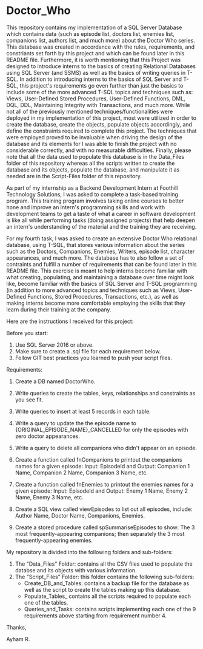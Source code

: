 # Doctor_Who

This repository contains my implementation of a SQL Server Database which contains data (such as episode list, doctors list, enemies list, companions list, authors list, and much more) about the Doctor Who series. This database was created in accordance with the rules, requirements, and constriants set forth by this project and which can be found later in this README file. Furthermore, it is worth mentioning that this Project was designed to introduce interns to the basics of creating Relational Databases using SQL Server (and SSMS) as well as the basics of writing queries in T-SQL. In addition to introducing interns to the basics of SQL Server and T-SQL, this project's requirements go even further than just the basics to include some of the more advanced T-SQL topics and techniques such as: Views, User-Defined Stored Procedures, User-Defined Functions, DML, DQL, DDL, Maintaining Integrity with Transactions, and much more. While not all of the previously mentioned techniques/functionalities were deployed in my implementation of this project, most were utilized in order to create the database, create the objects, populate objects accordingly, and define the constraints required to complete this project. The techniques that were employed proved to be invaluable when driving the design of the database and its elements for I was able to finish the project with no considerable correctly, and with no measurable difficulties. Finally, please note that all the data used to populate this database is in the Data_Files folder of this repository whereas all the scripts written to create the database and its objects, populate the database, and manipulate it as needed are in the Script-Files folder of this repository.

As part of my internship as a Backend Development Intern at Foothill Technology Solutions, I was asked to complete a task-based training program. This training program involves taking online courses to better hone and improve an intern's programming skills and work with development teams to get a taste of what a career in software development is like all while performing tasks (doing assigned projects) that help deepen an intern's understanding of the material and the training they are receiving.

For my fourth task, I was asked to create an extensive Doctor Who relational database, using T-SQL, that stores various information about the series such as the Doctors, Companions, Enemies, Writers, episode list, character appearances, and much more. The database has to also follow a set of contraints and fulfill a number of requirements that can be found later in this README file. This exercise is meant to help interns become familiar with what creating, populating, and maintaining a database over time might look like, become familiar with the basics of SQL Server and T-SQL programming (in addition to more advanced topics and techniques such as Views, User-Defined Functions, Stored Procedures, Transactions, etc.), as well as making interns become more comfortable employing the skills that they learn during their training at the company.

Here are the instructions I received for this project:

Before you start:
1. Use SQL Server 2016 or above.
2. Make sure to create a .sql file for each requirement below.
3. Follow GIT best practices you learned to push your script files.

Requirements:
1. Create a DB named DoctorWho.

2. Write queries to create the tables, keys, relationships and constraints as you see fit.

3. Write queries to insert at least 5 records in each table.

4. Write a query to update the the episode name to {ORIGINAL_EPISODE_NAME}_CANCELLED for only the episodes with zero doctor appearances.

5. Write a query to delete all companions who didn't appear on an episode.

6. Create a function called fnCompanions to printout the companions names for a given episode: Input: EpisodeId and Output: Companion 1 Name, Companion 2 Name, Companion 3 Name, etc.

7. Create a function called fnEnemies to printout the enemies names for a given episode: Input: EpisodeId and Output: Enemy 1 Name, Enemy 2 Name, Enemy 3 Name, etc.

8. Create a SQL view called viewEpisodes to list out all episodes, include: Author Name, Doctor Name, Companions, Enemies.

9. Create a stored procedure called spSummariseEpisodes to show: The 3 most frequently-appearing companions; then separately the 3 most frequently-appearing enemies.

My repository is divided into the following folders and sub-folders:
1. The "Data_Files" Folder: contains all the CSV files used to populate the databse and its objects with various information.
2. The "Script_Files" Folder: this folder contains the following sub-folders:
    * Create_DB_and_Tables: contains a backup file for the database as well as the script to create the tables making up this database.
    * Populate_Tables_ contains all the scripts required to populate each one of the tables.
    * Queries_and_Tasks: contains scripts implementing each one of the 9 requirements above starting from requirement number 4.

Thanks,

Ayham R.
